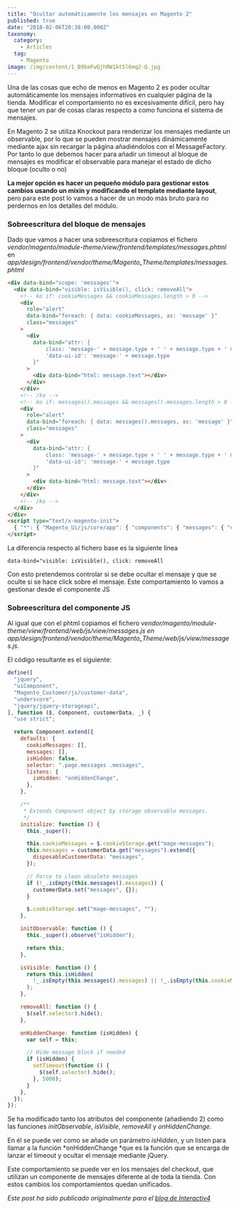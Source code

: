 ```yaml
---
title: "Ocultar automáticamente los mensajes en Magento 2"
published: true
date: "2018-02-06T20:38:00.000Z"
taxonomy:
  category:
    - Articles
  tag:
    - Magento
image: /img/content/1_B9kmFwQjhRW1kt5l6mq2-Q.jpg
---
```


Una de las cosas que echo de menos en Magento 2 es poder ocultar automáticamente los mensajes informativos en cualquier página de la tienda. Modificar el comportamiento no es excesivamente difícil, pero hay que tener un par de cosas claras respecto a como funciona el sistema de mensajes.

En Magento 2 se utiliza Knockout para renderizar los mensajes mediante un observable, por lo que se pueden mostrar mensajes dinámicamente mediante ajax sin recargar la página añadiéndolos con el MessageFactory. Por tanto lo que debemos hacer para añadir un timeout al bloque de mensajes es modificar el observable para manejar el estado de dicho bloque (oculto o no)

**La mejor opción es hacer un pequeño módulo para gestionar estos cambios usando un mixin y modificando el template mediante layout**, pero para este post lo vamos a hacer de un modo más bruto para no perdernos en los detalles del módulo.

### Sobreescritura del bloque de mensajes

Dado que vamos a hacer una sobreescritura copiamos el fichero _vendor/magento/module-theme/view/frontend/templates/messages.phtml_ en _app/design/frontend/vendor/theme/Magento_Theme/templates/messages.phtml_

```html
<div data-bind="scope: 'messages'">
  <div data-bind="visible: isVisible(), click: removeAll">
    <!-- ko if: cookieMessages && cookieMessages.length > 0 -->
    <div
      role="alert"
      data-bind="foreach: { data: cookieMessages, as: 'message' }"
      class="messages"
    >
      <div
        data-bind="attr: {
            class: 'message-' + message.type + ' ' + message.type + ' message',
            'data-ui-id': 'message-' + message.type
        }"
      >
        <div data-bind="html: message.text"></div>
      </div>
    </div>
    <!-- /ko -->
    <!-- ko if: messages().messages && messages().messages.length > 0 -->
    <div
      role="alert"
      data-bind="foreach: { data: messages().messages, as: 'message' }"
      class="messages"
    >
      <div
        data-bind="attr: {
            class: 'message-' + message.type + ' ' + message.type + ' message',
            'data-ui-id': 'message-' + message.type
        }"
      >
        <div data-bind="html: message.text"></div>
      </div>
    </div>
    <!-- /ko -->
  </div>
</div>
<script type="text/x-magento-init">
  { "*": { "Magento_Ui/js/core/app": { "components": { "messages": { "component": "Magento_Theme/js/view/messages" } } } } }
</script>
```

La diferencia respecto al fichero base es la siguiente línea

    data-bind="visible: isVisible(), click: removeAll

Con esto pretendemos controlar si se debe ocultar el mensaje y que se oculte si se hace click sobre el mensaje. Este comportamiento lo vamos a gestionar desde el componente JS

### Sobreescritura del componente JS

Al igual que con el phtml copiamos el fichero *vendor/magento/module-theme/view/frontend/web/js/view/messages.js *en* app/design/frontend/vendor/theme/Magento_Theme/web/js/view/messages.js.*

El código resultante es el siguiente:

```javascript
define([
  "jquery",
  "uiComponent",
  "Magento_Customer/js/customer-data",
  "underscore",
  "jquery/jquery-storageapi",
], function ($, Component, customerData, _) {
  "use strict";

  return Component.extend({
    defaults: {
      cookieMessages: [],
      messages: [],
      isHidden: false,
      selector: ".page.messages .messages",
      listens: {
        isHidden: "onHiddenChange",
      },
    },

    /**
     * Extends Component object by storage observable messages.
     */
    initialize: function () {
      this._super();

      this.cookieMessages = $.cookieStorage.get("mage-messages");
      this.messages = customerData.get("messages").extend({
        disposableCustomerData: "messages",
      });

      // Force to clean obsolete messages
      if (!_.isEmpty(this.messages().messages)) {
        customerData.set("messages", {});
      }

      $.cookieStorage.set("mage-messages", "");
    },

    initObservable: function () {
      this._super().observe("isHidden");

      return this;
    },

    isVisible: function () {
      return this.isHidden(
        !_.isEmpty(this.messages().messages) || !_.isEmpty(this.cookieMessages),
      );
    },

    removeAll: function () {
      $(self.selector).hide();
    },

    onHiddenChange: function (isHidden) {
      var self = this;

      // Hide message block if needed
      if (isHidden) {
        setTimeout(function () {
          $(self.selector).hide();
        }, 5000);
      }
    },
  });
});
```

Se ha modificado tanto los atributos del componente (añadiendo 2) como las funciones _initObservable_, _isVisible_, _removeAll_ y _onHiddenChange_.

En él se puede ver como se añade un parámetro _isHidden_, y un listen para llamar a la función *onHiddenChange *que es la función que se encarga de lanzar el timeout y ocultar el mensaje mediante jQuery.

Este comportamiento se puede ver en los mensajes del checkout, que utilizan un componente de mensajes diferente al de toda la tienda. Con estos cambios los comportamientos quedan unificados.

_Este post ha sido publicado originalmente para el [blog de Interactiv4](http://www.interactiv4.com/blog-es/ocultar-automaticamente-los-mensajes-magento-2-codehacks/)_
